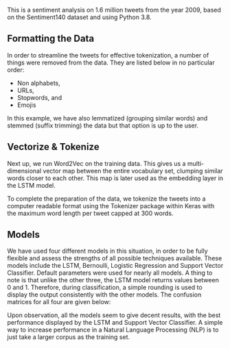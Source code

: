 This is a sentiment analysis on 1.6 million tweets from the year 2009, based on the Sentiment140 dataset and using Python 3.8.

## Formatting the Data

In order to streamline the tweets for effective tokenization, a number of things were removed from the data. They are listed below in no particular order:

- Non alphabets, 
- URLs, 
- Stopwords, and 
- Emojis

In this example, we have also lemmatized (grouping similar words) and stemmed (suffix trimming) the data but that option is up to the user.

## Vectorize & Tokenize

Next up, we run Word2Vec on the training data. This gives us a multi-dimensional vector map between the entire vocabulary set, clumping similar words closer to each other. This map is later used as the embedding layer in the LSTM model. 

To complete the preparation of the data, we tokenize the tweets into a computer readable format using the Tokenizer package within Keras with the maximum word length per tweet capped at 300 words.

## Models

We have used four different models in this situation, in order to be fully flexible and assess the strengths of all possible techniques available. These models include the LSTM, Bernoulli, Logistic Regression and Support Vector Classifier. Default parameters were used for nearly all models. A thing to note is that unlike the other three, the LSTM model returns values between 0 and 1. Therefore, during classification, a simple rounding is used to display the output consistently with the other models. The confusion matrices for all four are given below:

Upon observation, all the models seem to give decent results, with the best performance displayed by the LSTM and Support Vector Classifier. A simple way to increase performance in a Natural Language Processing (NLP) is to just take a larger corpus as the training set. 

